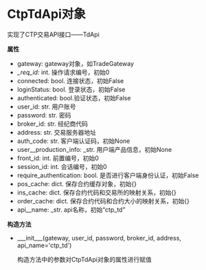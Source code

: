 # CtpTdApi对象

实现了CTP交易API接口——TdApi

**属性**

* gateway:  gateway对象，如TradeGateway
* _\_req\_id:_ int. 操作请求编号，初始0
* connected: bool. 连接状态，初始False
* loginStatus: bool. 登录状态，初始False
* authenticated: bool.验证状态，初始False
* user\_id: str. 用户账号
* password: str. 密码
* broker\_id: str. 经纪商代码
* address: str. 交易服务器地址
* auth\_code: str. 客户端认证码，初始None
* user\_\_production\_info: \_str. 用户端产品信息，初始None
* front\_id: int. 前置编号，初始0
* session\_id: int. 会话编号，初始0
* require\_authentication: bool. 是否进行客户端身份认证，初始False
* pos\_cache: dict. 保存合约缓存对象，初始{}
* ins\_cache: dict. 保存合约代码和交易所的映射关系，初始{}
* order\_cache: dict. 保存合约代码和合约大小的映射关系，初始{}
* api\_\_name: \_str. api名称，初始“ctp\_td”

**构造方法**

* \_\__init\_\_\_\(gateway, user\_id, password, broker\_id, address, api\_name='ctp\_td'\)

  构造方法中的参数对CtpTdApi对象的属性进行赋值



